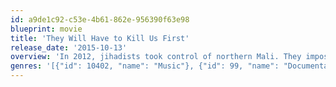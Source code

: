 ```yaml
---
id: a9de1c92-c53e-4b61-862e-956390f63e98
blueprint: movie
title: 'They Will Have to Kill Us First'
release_date: '2015-10-13'
overview: 'In 2012, jihadists took control of northern Mali. They imposed one of the strictest interpretations of sharia law in history. On August 12th they banned music - radio stations destroyed, instruments burned and musicians facing torture, even death. Overnight, Mali’s most revered members of society – the musicians – were forced into hiding or exile. This film follows Mali’s musicians as they fight to keep music alive in their country. We witness fierce battles between the army and the jihadists, capture life over borders at refugee camps where money and hope are scarce, follow perilous journeys home to war ravaged cities, and for one band, Songhoy Blues, their path to international stardom.'
genres: '[{"id": 10402, "name": "Music"}, {"id": 99, "name": "Documentary"}]'
---
```

